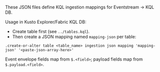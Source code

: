 These JSON files define KQL ingestion mappings for Eventstream → KQL DB.

Usage in Kusto Explorer/Fabric KQL DB:
- Create table first (see `../tables.kql`).
- Then create a JSON mapping named `mapping-json` per table:

```
.create-or-alter table <table_name> ingestion json mapping 'mapping-json' '<paste-json-array-here>'
```

Event envelope fields map from `$.<field>`; payload fields map from `$.payload.<field>`.

